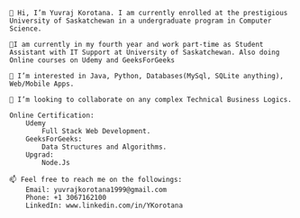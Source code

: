 

    👋 Hi, I’m Yuvraj Korotana. I am currently enrolled at the prestigious University of Saskatchewan in a undergraduate program in Computer Science.
    
    🌱I am currently in my fourth year and work part-time as Student Assistant with IT Support at University of Saskatchewan. Also doing Online courses on Udemy and GeeksForGeeks

    👀 I’m interested in Java, Python, Databases(MySql, SQLite anything), Web/Mobile Apps.

    💞️ I’m looking to collaborate on any complex Technical Business Logics.

    Online Certification:
        Udemy
            Full Stack Web Development.
        GeeksForGeeks:
            Data Structures and Algorithms.
        Upgrad:
            Node.Js

    📫 Feel free to reach me on the followings:
        Email: yuvrajkorotana1999@gmail.com
        Phone: +1 3067162100 
        LinkedIn: www.linkedin.com/in/YKorotana

